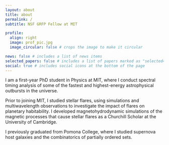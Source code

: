 ```yaml
---
layout: about
title: about
permalink: /
subtitle: NSF GRFP Fellow at MIT

profile:
  align: right
  image: prof_pic.jpg
  image_circular: false # crops the image to make it circular

news: false # includes a list of news items
selected_papers: false # includes a list of papers marked as "selected={true}"
social: true # includes social icons at the bottom of the page
---
```

I am a first-year PhD student in Physics at MIT, where I conduct spectral timing analysis of some of the fastest and highest-energy astrophysical outbursts in the universe.

Prior to joining MIT, I studied stellar flares, using simulations and multiwavelength observations to investigate the impact of flares on planetary habitability.
I developed magnetohydrodynamic simulations of the magnetic processes that cause stellar flares as a Churchill Scholar at the University of Cambridge.

I previously graduated from Pomona College, where I studied supernova host galaxies and the combinatorics of partially ordered sets.

<!--- Outside of science, I play roller derby and cook a dish from a different country each week. --->
